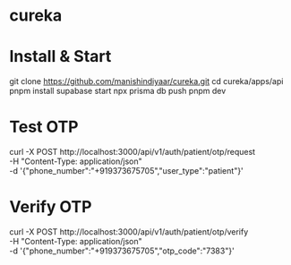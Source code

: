 # cureka
# Install & Start
  git clone https://github.com/manishindiyaar/cureka.git
  cd cureka/apps/api
  pnpm install
  supabase start
  npx prisma db push
  pnpm dev

  # Test OTP
  curl -X POST http://localhost:3000/api/v1/auth/patient/otp/request \
      -H "Content-Type: application/json" \
      -d '{"phone_number":"+919373675705","user_type":"patient"}'

  # Verify OTP
  curl -X POST http://localhost:3000/api/v1/auth/patient/otp/verify \
      -H "Content-Type: application/json" \
      -d '{"phone_number":"+919373675705","otp_code":"7383"}'
